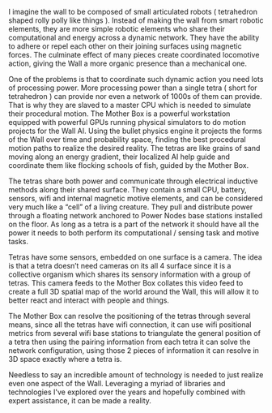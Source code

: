 I imagine the wall to be composed of small articulated robots ( tetrahedron shaped rolly polly like things ). Instead of making the wall from smart robotic elements, they are more simple robotic elements who share their computational and energy across a dynamic network. They have the ability to adhere or repel each other on their joining surfaces using magnetic forces. The culminate effect of many pieces create coordinated locomotive action, giving the Wall a more organic presence than a mechanical one. 

One of the problems is that to coordinate such dynamic action you need lots of processing power. More processing power than a single tetra ( short for tetrahedron ) can provide nor even a network of 1000s of them can provide. That is why they are slaved to a master CPU which is needed to simulate their procedural motion. The Mother Box is a powerful workstation equipped with powerful GPUs running physical simulators to do motion projects for the Wall AI. Using the bullet physics engine it projects the forms of the Wall over time and probability space, finding the best procedural motion paths to realize the desired reality. The tetras are like grains of sand moving along an energy gradient, their localized AI help guide and coordinate them like flocking schools of fish, guided by the Mother Box.

The tetras share both power and communicate through electrical inductive methods along their shared surface. They contain a small CPU, battery, sensors, wifi and internal magnetic motive elements, and can be considered very much like a “cell” of a living creature. They pull and distribute power through a floating network anchored to Power Nodes base stations installed on the floor. As long as a tetra is a part of the network it should have all the power it needs to both perform its computational / sensing task and motive tasks.

Tetras have some sensors, embedded on one surface is a camera. The idea is that a tetra doesn’t need cameras on its all 4 surface since it is a collective organism which shares its sensory information with a group of tetras. This camera feeds to the Mother Box collates this video feed to create a full 3D spatial map of the world around the Wall, this will allow it to better react and interact with people and things. 

The Mother Box can resolve the positioning of the tetras through several means, since all the tetras have wifi connection, it can use wifi positional metrics from several wifi base stations to triangulate the general position of a tetra then using the pairing information from each tetra it can solve the network configuration, using those 2 pieces of information it can resolve in 3D space exactly where a tetra is.

Needless to say an incredible amount of technology is needed to just realize even one aspect of the Wall. Leveraging a myriad of libraries and technologies I've explored over the years and hopefully combined with expert assistance, it can be made a reality.
